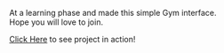 At a learning phase and made this simple Gym interface.              
Hope you will love to join.

<a href = "https://ayushraghu22.github.io/Gym-website-beginner/">Click Here</a> to see project in action!
